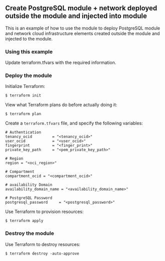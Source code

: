 ## Create PostgreSQL module + network deployed outside the module and injected into module
This is an example of how to use the module to deploy PostgreSQL module and network cloud infrastructure elements created outside the module and injected to the module.
  
### Using this example
Update terraform.tfvars with the required information.

### Deploy the module
Initialize Terraform:
```
$ terraform init
```
View what Terraform plans do before actually doing it:
```
$ terraform plan
```

Create a `terraform.tfvars` file, and specify the following variables:

```
# Authentication
tenancy_ocid         = "<tenancy_ocid>"
user_ocid            = "<user_ocid>"
fingerprint          = "<finger_print>"
private_key_path     = "<pem_private_key_path>"

# Region
region = "<oci_region>"

# Compartment
compartment_ocid = "<compartment_ocid>"

# availability Domain
availability_domain_name = "<availability_domain_name>"

# PostgreSQL Password
postgresql_password     = "<postgresql_password>"

```

Use Terraform to provision resources:
```
$ terraform apply
```

### Destroy the module 

Use Terraform to destroy resources:
```
$ terraform destroy -auto-approve
```
